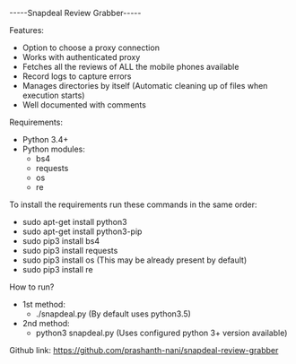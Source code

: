-----Snapdeal Review Grabber-----

Features:
* Option to choose a proxy connection
* Works with authenticated proxy
* Fetches all the reviews of ALL the mobile phones available
* Record logs to capture errors
* Manages directories by itself (Automatic cleaning up of files when execution starts)
* Well documented with comments



Requirements:
* Python 3.4+
* Python modules:
	- bs4
	- requests
	- os
	- re


	
To install the requirements run these commands in the same order:
* sudo apt-get install python3
* sudo apt-get install python3-pip
* sudo pip3 install bs4
* sudo pip3 install requests
* sudo pip3 install os   (This may be already present by default)
* sudo pip3 install re


How to run?
* 1st method:
	- ./snapdeal.py (By default uses python3.5)
* 2nd method:
	- python3 snapdeal.py (Uses configured python 3+ version available)


Github link: https://github.com/prashanth-nani/snapdeal-review-grabber
